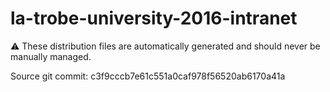 # la-trobe-university-2016-intranet

:warning: These distribution files are automatically generated and should never be manually managed.

Source git commit: c3f9cccb7e61c551a0caf978f56520ab6170a41a
